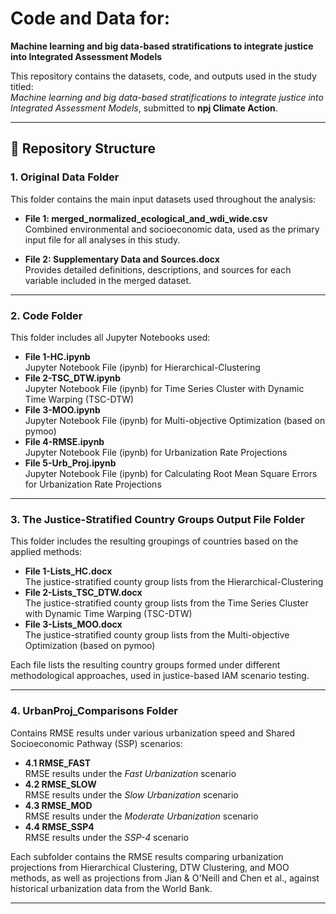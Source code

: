# Code and Data for:  
**Machine learning and big data-based stratifications to integrate justice into Integrated Assessment Models**

This repository contains the datasets, code, and outputs used in the study titled:  
*Machine learning and big data-based stratifications to integrate justice into Integrated Assessment Models*, submitted to **npj Climate Action**.

---

## 📁 Repository Structure

### 1. Original Data Folder

This folder contains the main input datasets used throughout the analysis:

- **File 1: merged_normalized_ecological_and_wdi_wide.csv**  
  Combined environmental and socioeconomic data, used as the primary input file for all analyses in this study.

- **File 2: Supplementary Data and Sources.docx**  
  Provides detailed definitions, descriptions, and sources for each variable included in the merged dataset.

---

### 2. Code Folder

This folder includes all Jupyter Notebooks used:

- **File 1-HC.ipynb**  
  Jupyter Notebook File (ipynb) for Hierarchical-Clustering 
- **File 2-TSC_DTW.ipynb**  
  Jupyter Notebook File (ipynb) for Time Series Cluster with Dynamic Time Warping (TSC-DTW)  
- **File 3-MOO.ipynb**  
  Jupyter Notebook File (ipynb) for Multi-objective Optimization (based on pymoo)
- **File 4-RMSE.ipynb**  
  Jupyter Notebook File (ipynb) for Urbanization Rate Projections  
- **File 5-Urb_Proj.ipynb**  
  Jupyter Notebook File (ipynb) for Calculating Root Mean Square Errors for Urbanization Rate Projections

---

### 3. The Justice-Stratified Country Groups Output File Folder

This folder includes the resulting groupings of countries based on the applied methods:

- **File 1-Lists_HC.docx**  
  The justice-stratified county group lists from the Hierarchical-Clustering  
- **File 2-Lists_TSC_DTW.docx**  
  The justice-stratified county group lists from the Time Series Cluster with Dynamic Time Warping (TSC-DTW)  
- **File 3-Lists_MOO.docx**  
  The justice-stratified county group lists from the Multi-objective Optimization (based on pymoo)

Each file lists the resulting country groups formed under different methodological approaches, used in justice-based IAM scenario testing.

---

### 4. UrbanProj_Comparisons Folder

Contains RMSE results under various urbanization speed and Shared Socioeconomic Pathway (SSP) scenarios:

- **4.1 RMSE_FAST**  
  RMSE results under the *Fast Urbanization* scenario
- **4.2 RMSE_SLOW**  
  RMSE results under the *Slow Urbanization* scenario
- **4.3 RMSE_MOD**  
  RMSE results under the *Moderate Urbanization* scenario
- **4.4 RMSE_SSP4**  
  RMSE results under the *SSP-4* scenario

Each subfolder contains the RMSE results comparing urbanization projections from Hierarchical Clustering, DTW Clustering, and MOO methods, as well as projections from Jian & O'Neill and Chen et al., against historical urbanization data from the World Bank.

---
